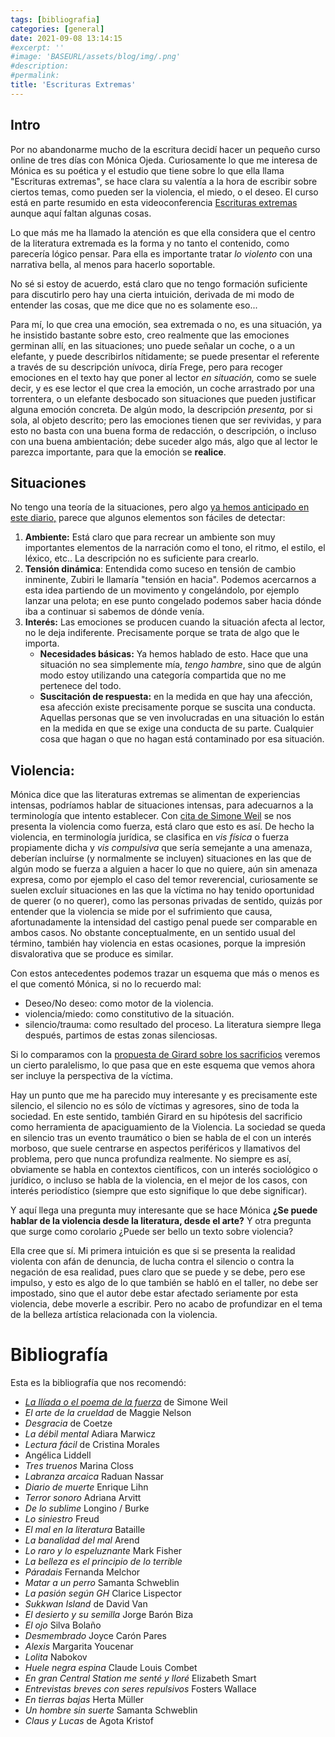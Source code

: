 ```yaml
---
tags: [bibliografia]
categories: [general]
date: 2021-09-08 13:14:15
#excerpt: ''
#image: 'BASEURL/assets/blog/img/.png'
#description:
#permalink:
title: 'Escrituras Extremas'
---
```


## Intro

Por no abandonarme mucho de la escritura decidí hacer un pequeño curso online de tres días con Mónica Ojeda. Curiosamente lo que me interesa de Mónica es su poética y el estudio que tiene sobre lo que ella llama "Escrituras extremas", se hace clara su valentía a la hora de escribir sobre ciertos temas, como pueden ser la violencia, el miedo, o el deseo. El curso está en parte resumido en esta videoconferencia [Escrituras extremas](https://youtu.be/wiKr9xBBPTw) aunque aquí faltan algunas cosas.

Lo que más me ha llamado la atención es que ella considera que el centro de la literatura extremada es la forma y no tanto el contenido, como parecería lógico pensar. Para ella es importante tratar *lo violento* con una narrativa bella, al menos para hacerlo soportable.

No sé si estoy de acuerdo, está claro que no tengo formación suficiente para discutirlo pero hay una cierta intuición, derivada de mi modo de entender las cosas, que me dice que no es solamente eso... 

Para mí, lo que crea una emoción, sea extremada o no, es una situación, ya he insistido bastante sobre esto, creo realmente que las emociones germinan allí, en las situaciones; uno puede señalar un coche, o a un elefante, y puede describirlos nítidamente; se puede presentar el referente a través de su descripción unívoca, diría Frege, pero para recoger emociones en el texto hay que poner al lector *en situación,* como se suele decir, y es ese lector el que crea la emoción, un coche arrastrado por una torrentera, o un elefante desbocado son situaciones que pueden justificar alguna emoción concreta. De algún modo, la descripción *presenta,* por si sola, al objeto descrito; pero las emociones tienen que ser revividas, y para esto no basta con una buena forma de redacción, o descripción, o incluso con una buena ambientación; debe suceder algo más, algo que al lector le parezca importante, para que la emoción se **realice**.

## Situaciones

No tengo una teoría de la situaciones, pero algo [ya hemos anticipado en este diario,](2021-05-28-crear-situaciones.md) parece que algunos elementos son fáciles de detectar:

1. **Ambiente:** Está claro que para recrear un ambiente son muy importantes elementos de la narración como el tono, el ritmo, el estilo, el léxico, etc.. La descripción no es suficiente para crearlo.
2. **Tensión dinámica**: Entendida como suceso en tensión de cambio inminente, Zubiri le llamaría "tensión en hacia". Podemos acercarnos a esta idea partiendo de un movimento y congelándolo, por ejemplo lanzar una pelota; en ese punto congelado podemos saber hacia dónde iba a continuar si sabemos de dónde venía. 
3. **Interés:** Las emociones se producen cuando la situación afecta al lector, no le deja indiferente. Precisamente porque se trata de algo que le importa.
    - **Necesidades básicas:** Ya hemos hablado de esto. Hace que una situación no sea simplemente mía, *tengo hambre*, sino que de algún modo estoy utilizando una categoría compartida que no me pertenece del todo.
    - **Suscitación de respuesta:** en la medida en que hay una afección, esa afección existe precisamente porque se suscita una conducta. Aquellas personas que se ven involucradas en una situación lo están en la medida en que se exige una conducta de su parte. Cualquier cosa que hagan o que no hagan está contaminado por esa situación.
 
## Violencia:

Mónica dice que las literaturas extremas se alimentan de experiencias intensas, podríamos hablar de situaciones intensas, para adecuarnos a la terminología que intento establecer. Con [cita de Simone Weil](http://www.uam.mx/difusion/revista/feb2001/selva.html) se nos presenta la violencia como fuerza, está claro que esto es así. De hecho la violencia, en terminología jurídica, se clasifica en *vis física* o fuerza propiamente dicha y *vis compulsiva* que sería semejante a una amenaza, deberían incluírse (y normalmente se incluyen) situaciones en las que de algún modo se fuerza a alguien a hacer lo que no quiere, aún sin amenaza expresa, como por ejemplo el caso del temor reverencial, curiosamente se suelen excluír situaciones en las que la víctima no hay tenido oportunidad de querer (o no querer), como las personas privadas de sentido, quizás por entender que la violencia se mide por el sufrimiento que causa, afortunadamente la intensidad del castigo penal puede ser comparable en ambos casos. No obstante conceptualmente, en un sentido usual del término, también hay violencia en estas ocasiones, porque la impresión disvalorativa que se produce es similar.

Con estos antecedentes podemos trazar un esquema que más o menos es el que comentó Mónica, si no lo recuerdo mal:

- Deseo/No deseo: como motor de la violencia.
- violencia/miedo: como constitutivo de la situación.
- silencio/trauma: como resultado del proceso. La literatura siempre llega después, partimos de estas zonas silenciosas.

Si lo comparamos con la [propuesta de Girard sobre los sacrificios](2021-07-10-sacrificio.md) veremos un cierto paralelismo, lo que pasa que en este esquema que vemos ahora ser incluye la perspectiva de la víctima.

Hay un punto que me ha parecido muy interesante y es precisamente este silencio, el silencio no es sólo de víctimas y agresores, sino de toda la sociedad. En este sentido, también Girard en su hipótesis del sacrificio como herramienta de apaciguamiento de la Violencia. La sociedad se queda en silencio tras un evento traumático o bien se habla de el con un interés morboso, que suele centrarse en aspectos periféricos y llamativos del problema, pero que nunca profundiza realmente. No siempre es así, obviamente se habla en contextos científicos, con un interés sociológico o jurídico, o incluso se habla de la violencia, en el mejor de los casos, con interés periodístico (siempre que esto signifique lo que debe significar).

Y aquí llega una pregunta muy interesante que se hace Mónica **¿Se puede hablar de la violencia desde la literatura, desde el arte?** Y otra pregunta que surge como corolario ¿Puede ser bello un texto sobre violencia?

Ella cree que sí. Mi primera intuición es que si se presenta la realidad violenta con afán de denuncia, de lucha contra el silencio o contra la negación de esa realidad, pues claro que se puede y se debe, pero ese impulso, y esto es algo de lo que también se habló en el taller, no debe ser impostado, sino que el autor debe estar afectado seriamente por esta violencia, debe moverle a escribir. Pero no acabo de profundizar en el tema de la belleza artística relacionada con la violencia. 

# Bibliografía

Esta es la bibliografía que nos recomendó:

- *[La Ilíada o el poema de la fuerza](http://www.uam.mx/difusion/revista/feb2001/selva.html)* de Simone Weil
- *El arte de la crueldad* de Maggie Nelson
- *Desgracia* de Coetze
- *La débil mental* Adiara Marwicz
- *Lectura fácil* de Cristina Morales
- Angélica Liddell
- *Tres truenos* Marina Closs
- *Labranza arcaica* Raduan Nassar
- *Diario de muerte* Enrique Lihn
- *Terror sonoro* Adriana Arvitt
- *De lo sublime* Longino / Burke
- *Lo siniestro* Freud
- *El mal en la literatura* Bataille
- *La banalidad del mal* Arend
- *Lo raro y lo espeluznante* Mark Fisher
- *La belleza es el principio de lo terrible*
- *Páradais* Fernanda Melchor
- *Matar a un perro* Samanta Schweblin
- *La pasión según GH* Clarice Lispector
- *Sukkwan Island* de David Van
- *El desierto y su semilla* Jorge Barón Biza
- *El ojo* Silva Bolaño
- *Desmembrado* Joyce Carón Pares
- *Alexis* Margarita Youcenar
- *Lolita* Nabokov
- *Huele negra espina* Claude Louis Combet
- *En gran Central Station me senté y lloré* Elizabeth Smart
- *Entrevistas breves con seres repulsivos* Fosters Wallace
- *En tierras bajas* Herta Müller
- *Un hombre sin suerte* Samanta Schweblin
- *Claus y Lucas* de Agota Kristof
